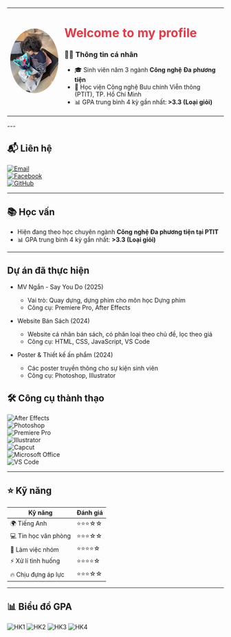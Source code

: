 <table style="border:none;">
  <tr style="border:none;">
    <td width="25%" align="center">
      <img src="avatar.png" alt="Ảnh cá nhân" style="border-radius:50%;"/>
    </td>
    <td width="75%"  style="border:none;">
<h1 style="color:#e63946">Welcome to my profile</h1>
      
### 👩‍🎓 Thông tin cá nhân  
- 🎓 Sinh viên năm 3 ngành **Công nghệ Đa phương tiện**  
- 🏫 Học viện Công nghệ Bưu chính Viễn thông (PTIT), TP. Hồ Chí Minh  
- 📊 GPA trung bình 4 kỳ gần nhất: **>3.3 (Loại giỏi)**  
  </td>
  </tr>
</table>
---

## 📬 Liên hệ  
[![Email](https://img.shields.io/badge/Email-D14836?logo=gmail&logoColor=white&style=for-the-badge)](mailto:baoanh.ptit@gmail.com)  
[![Facebook](https://img.shields.io/badge/Facebook-1877F2?logo=facebook&logoColor=white&style=for-the-badge)](https://facebook.com/baoanh.ptit)  
[![GitHub](https://img.shields.io/badge/GitHub-100000?logo=github&logoColor=white&style=for-the-badge)](https://github.com/anhbao2108)  

---

## 📚 Học vấn  
- Hiện đang theo học chuyên ngành **Công nghệ Đa phương tiện tại PTIT**  
- 📊 GPA trung bình 4 kỳ gần nhất: **>3.3 (Loại giỏi)**  

---
## Dự án đã thực hiện  

- MV Ngắn - Say You Do (2025)  
  - Vai trò: Quay dựng, dựng phim cho môn học Dựng phim  
  - Công cụ: Premiere Pro, After Effects  

- Website Bán Sách (2024)  
  - Website cá nhân bán sách, có phân loại theo chủ đề, lọc theo giá  
  - Công cụ: HTML, CSS, JavaScript, VS Code  

- Poster & Thiết kế ấn phẩm (2024)  
  - Các poster truyền thông cho sự kiện sinh viên  
  - Công cụ: Photoshop, Illustrator  


## 🛠️ Công cụ thành thạo  

![After Effects](https://img.shields.io/badge/After%20Effects-9999FF?logo=adobeaftereffects&logoColor=white&style=for-the-badge)  
![Photoshop](https://img.shields.io/badge/Photoshop-31A8FF?logo=adobephotoshop&logoColor=white&style=for-the-badge)  
![Premiere Pro](https://img.shields.io/badge/Premiere%20Pro-9999FF?logo=adobepremierepro&logoColor=white&style=for-the-badge)  
![Illustrator](https://img.shields.io/badge/Illustrator-FF9A00?logo=adobeillustrator&logoColor=white&style=for-the-badge)  
![Capcut](https://img.shields.io/badge/Capcut-000000?logo=capcut&logoColor=white&style=for-the-badge)  
![Microsoft Office](https://img.shields.io/badge/Microsoft%20Office-D83B01?logo=microsoftoffice&logoColor=white&style=for-the-badge)  
![VS Code](https://img.shields.io/badge/VS%20Code-007ACC?logo=visualstudiocode&logoColor=white&style=for-the-badge)  

---

## ⭐ Kỹ năng  

| Kỹ năng              | Đánh giá |
|----------------------|----------|
| 🌍 Tiếng Anh         | ⭐⭐⭐☆☆ |
| 💻 Tin học văn phòng | ⭐⭐⭐☆☆ |
| 🤝 Làm việc nhóm     | ⭐⭐⭐⭐☆ |
| ⚡ Xử lí tình huống   | ⭐⭐⭐⭐☆ |
| 🔥 Chịu đựng áp lực  | ⭐⭐⭐☆☆ |

---

## 📊 Biểu đồ GPA  

![HK1](https://img.shields.io/badge/2023--2024_HK1-3.13-red?style=for-the-badge)
![HK2](https://img.shields.io/badge/2023--2024_HK2-3.57-orange?style=for-the-badge)
![HK3](https://img.shields.io/badge/2024--2025_HK1-3.60-green?style=for-the-badge)
![HK4](https://img.shields.io/badge/2024--2025_HK2-3.40-yellow?style=for-the-badge)
